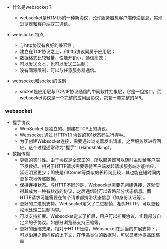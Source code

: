 - 什么是websocket？
    - websocket是HTML5的一种新协议，允许服务器想客户端传递信息，实现浏览器和客户端双工通信。
- websocket特点
    - 与http协议有良好的兼容性；
    - 建立在TCP协议之上，和http协议同属于应用层；
    - 数据格式比较轻量，性能开销小，通信高效；
    - 可以发送文本，也可以发送二进制；
    - 没有同源限制，可以与任意服务器通信。

- websocket和socket的区别
    - socket是应用层与TCP/IP协议通信的中间软件抽象层，它是一组接口。而websocket协议是一个完整的应用层协议，包含一套完整的API。
### websocket
- 握手协议
    - WebSocket 是独立的、创建在TCP上的协议。
    - Websocket 通过 HTTP/1.1 协议的101状态码进行握手。
    - 为了创建Websocket连接，需要通过浏览器发出请求，之后服务器进行回应，这个过程通常称为“握手”（Handshaking）。
- 数据传输
    - 更强的实时性。由于协议是全双工的，所以服务器可以随时主动给客户端下发数据。相对于HTTP请求需要等待客户端发起请求服务端才能响应，延迟明显更少；即使是和Comet等类似的长轮询比较，其也能在短时间内更多次地传递数据。
    - 保持连接状态。与HTTP不同的是，Websocket需要先创建连接，这就使得其成为一种有状态的协议，之后通信时可以省略部分状态信息。而HTTP请求可能需要在每个请求都携带状态信息（如身份认证等）。 
    - 更好的二进制支持。Websocket定义了二进制帧，相对HTTP，可以更轻松地处理二进制内容。
    - 可以支持扩展。Websocket定义了扩展，用户可以扩展协议、实现部分自定义的子协议。如部分浏览器支持压缩等。
    - 更好的压缩效果。相对于HTTP压缩，Websocket在适当的扩展支持下，可以沿用之前内容的上下文，在传递类似的数据时，可以显著地提高压缩率